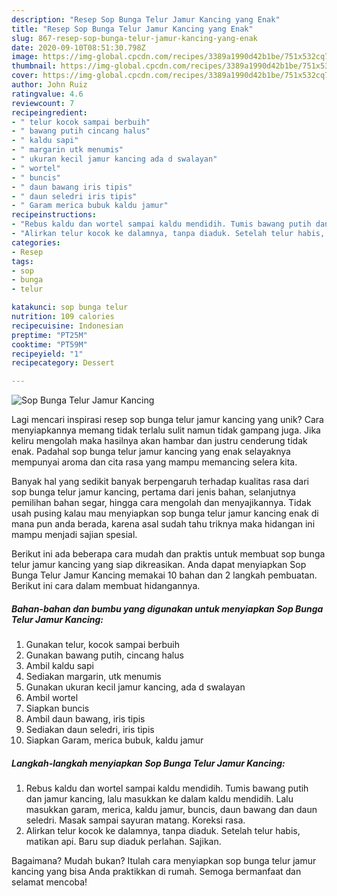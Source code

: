 ```yaml
---
description: "Resep Sop Bunga Telur Jamur Kancing yang Enak"
title: "Resep Sop Bunga Telur Jamur Kancing yang Enak"
slug: 867-resep-sop-bunga-telur-jamur-kancing-yang-enak
date: 2020-09-10T08:51:30.798Z
image: https://img-global.cpcdn.com/recipes/3389a1990d42b1be/751x532cq70/sop-bunga-telur-jamur-kancing-foto-resep-utama.jpg
thumbnail: https://img-global.cpcdn.com/recipes/3389a1990d42b1be/751x532cq70/sop-bunga-telur-jamur-kancing-foto-resep-utama.jpg
cover: https://img-global.cpcdn.com/recipes/3389a1990d42b1be/751x532cq70/sop-bunga-telur-jamur-kancing-foto-resep-utama.jpg
author: John Ruiz
ratingvalue: 4.6
reviewcount: 7
recipeingredient:
- " telur kocok sampai berbuih"
- " bawang putih cincang halus"
- " kaldu sapi"
- " margarin utk menumis"
- " ukuran kecil jamur kancing ada d swalayan"
- " wortel"
- " buncis"
- " daun bawang iris tipis"
- " daun seledri iris tipis"
- " Garam merica bubuk kaldu jamur"
recipeinstructions:
- "Rebus kaldu dan wortel sampai kaldu mendidih. Tumis bawang putih dan jamur kancing, lalu masukkan ke dalam kaldu mendidih. Lalu masukkan garam, merica, kaldu jamur, buncis, daun bawang dan daun seledri. Masak sampai sayuran matang. Koreksi rasa."
- "Alirkan telur kocok ke dalamnya, tanpa diaduk. Setelah telur habis, matikan api. Baru sup diaduk perlahan. Sajikan."
categories:
- Resep
tags:
- sop
- bunga
- telur

katakunci: sop bunga telur 
nutrition: 109 calories
recipecuisine: Indonesian
preptime: "PT25M"
cooktime: "PT59M"
recipeyield: "1"
recipecategory: Dessert

---
```



![Sop Bunga Telur Jamur Kancing](https://img-global.cpcdn.com/recipes/3389a1990d42b1be/751x532cq70/sop-bunga-telur-jamur-kancing-foto-resep-utama.jpg)

Lagi mencari inspirasi resep sop bunga telur jamur kancing yang unik? Cara menyiapkannya memang tidak terlalu sulit namun tidak gampang juga. Jika keliru mengolah maka hasilnya akan hambar dan justru cenderung tidak enak. Padahal sop bunga telur jamur kancing yang enak selayaknya mempunyai aroma dan cita rasa yang mampu memancing selera kita.

Banyak hal yang sedikit banyak berpengaruh terhadap kualitas rasa dari sop bunga telur jamur kancing, pertama dari jenis bahan, selanjutnya pemilihan bahan segar, hingga cara mengolah dan menyajikannya. Tidak usah pusing kalau mau menyiapkan sop bunga telur jamur kancing enak di mana pun anda berada, karena asal sudah tahu triknya maka hidangan ini mampu menjadi sajian spesial.




Berikut ini ada beberapa cara mudah dan praktis untuk membuat sop bunga telur jamur kancing yang siap dikreasikan. Anda dapat menyiapkan Sop Bunga Telur Jamur Kancing memakai 10 bahan dan 2 langkah pembuatan. Berikut ini cara dalam membuat hidangannya.

<!--inarticleads1-->

##### Bahan-bahan dan bumbu yang digunakan untuk menyiapkan Sop Bunga Telur Jamur Kancing:

1. Gunakan  telur, kocok sampai berbuih
1. Gunakan  bawang putih, cincang halus
1. Ambil  kaldu sapi
1. Sediakan  margarin, utk menumis
1. Gunakan  ukuran kecil jamur kancing, ada d swalayan
1. Ambil  wortel
1. Siapkan  buncis
1. Ambil  daun bawang, iris tipis
1. Sediakan  daun seledri, iris tipis
1. Siapkan  Garam, merica bubuk, kaldu jamur




<!--inarticleads2-->

##### Langkah-langkah menyiapkan Sop Bunga Telur Jamur Kancing:

1. Rebus kaldu dan wortel sampai kaldu mendidih. Tumis bawang putih dan jamur kancing, lalu masukkan ke dalam kaldu mendidih. Lalu masukkan garam, merica, kaldu jamur, buncis, daun bawang dan daun seledri. Masak sampai sayuran matang. Koreksi rasa.
1. Alirkan telur kocok ke dalamnya, tanpa diaduk. Setelah telur habis, matikan api. Baru sup diaduk perlahan. Sajikan.




Bagaimana? Mudah bukan? Itulah cara menyiapkan sop bunga telur jamur kancing yang bisa Anda praktikkan di rumah. Semoga bermanfaat dan selamat mencoba!
